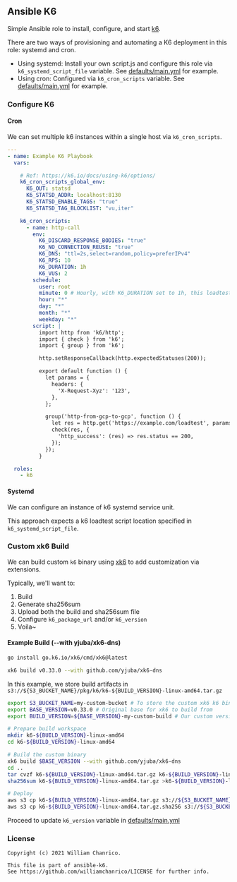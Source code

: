 ## Ansible K6

Simple Ansible role to install, configure, and start [k6](https://k6.io/).

There are two ways of provisioning and automating a K6 deployment in this role: systemd and cron.

* Using systemd: Install your own script.js and configure this role via `k6_systemd_script_file` variable. See [defaults/main.yml](./defaults/main.yml) for example.
* Using cron: Configured via `k6_cron_scripts` variable. See [defaults/main.yml](./defaults/main.yml) for example.

### Configure K6

#### Cron

We can set multiple k6 instances within a single host via `k6_cron_scripts`.

```yaml
---
- name: Example K6 Playbook
  vars:

    # Ref: https://k6.io/docs/using-k6/options/
    k6_cron_scripts_global_env:
      K6_OUT: statsd
      K6_STATSD_ADDR: localhost:8130
      K6_STATSD_ENABLE_TAGS: "true"
      K6_STATSD_TAG_BLOCKLIST: "vu,iter"

    k6_cron_scripts:
      - name: http-call
        env:
          K6_DISCARD_RESPONSE_BODIES: "true"
          K6_NO_CONNECTION_REUSE: "true"
          K6_DNS: "ttl=2s,select=random,policy=preferIPv4"
          K6_RPS: 10
          K6_DURATION: 1h
          K6_VUS: 2
        schedule:
          user: root
          minute: 0 # Hourly, with K6_DURATION set to 1h, this loadtest will run forever
          hour: "*"
          day: "*"
          month: "*"
          weekday: "*"
        script: |
          import http from 'k6/http';
          import { check } from 'k6';
          import { group } from 'k6';

          http.setResponseCallback(http.expectedStatuses(200));

          export default function () {
            let params = {
              headers: {
                'X-Request-Xyz': '123',
              },
            };

            group('http-from-gcp-to-gcp', function () {
              let res = http.get('https://example.com/loadtest', params);
              check(res, {
                'http_success': (res) => res.status == 200,
              });
            });
          }

  roles:
    - k6
```

#### Systemd

We can configure an instance of k6 systemd service unit.

This approach expects a k6 loadtest script location specified in `k6_systemd_script_file`.

### Custom xk6 Build

We can build custom `k6` binary using [xk6](https://k6.io/blog/extending-k6-with-xk6/) to add customization via extensions.

Typically, we'll want to:
1. Build
2. Generate sha256sum
3. Upload both the build and sha256sum file
4. Configure `k6_package_url` and/or `k6_version`
5. Voila~

#### Example Build (--with yjuba/xk6-dns)

```sh
go install go.k6.io/xk6/cmd/xk6@latest

xk6 build v0.33.0 --with github.com/yjuba/xk6-dns
```

In this example, we store build artifacts in `s3://${S3_BUCKET_NAME}/pkg/k6/k6-${BUILD_VERSION}-linux-amd64.tar.gz`

```sh
export S3_BUCKET_NAME=my-custom-bucket # To store the custom xk6 k6 binaries
export BASE_VERSION=v0.33.0 # Original base for xk6 to build from
export BUILD_VERSION=${BASE_VERSION}-my-custom-build # Our custom version

# Prepare build workspace
mkdir k6-${BUILD_VERSION}-linux-amd64
cd k6-${BUILD_VERSION}-linux-amd64

# Build the custom binary
xk6 build $BASE_VERSION --with github.com/yjuba/xk6-dns
cd ..
tar cvzf k6-${BUILD_VERSION}-linux-amd64.tar.gz k6-${BUILD_VERSION}-linux-amd64
sha256sum k6-${BUILD_VERSION}-linux-amd64.tar.gz >k6-${BUILD_VERSION}-linux-amd64.tar.gz.sha256

# Deploy
aws s3 cp k6-${BUILD_VERSION}-linux-amd64.tar.gz s3://${S3_BUCKET_NAME}/pkg/k6/
aws s3 cp k6-${BUILD_VERSION}-linux-amd64.tar.gz.sha256 s3://${S3_BUCKET_NAME}/pkg/k6/
```

Proceed to update `k6_version` variable in [defaults/main.yml](./defaults/main.yml)

### License

```
Copyright (c) 2021 William Chanrico.

This file is part of ansible-k6.
See https://github.com/williamchanrico/LICENSE for further info.
```
